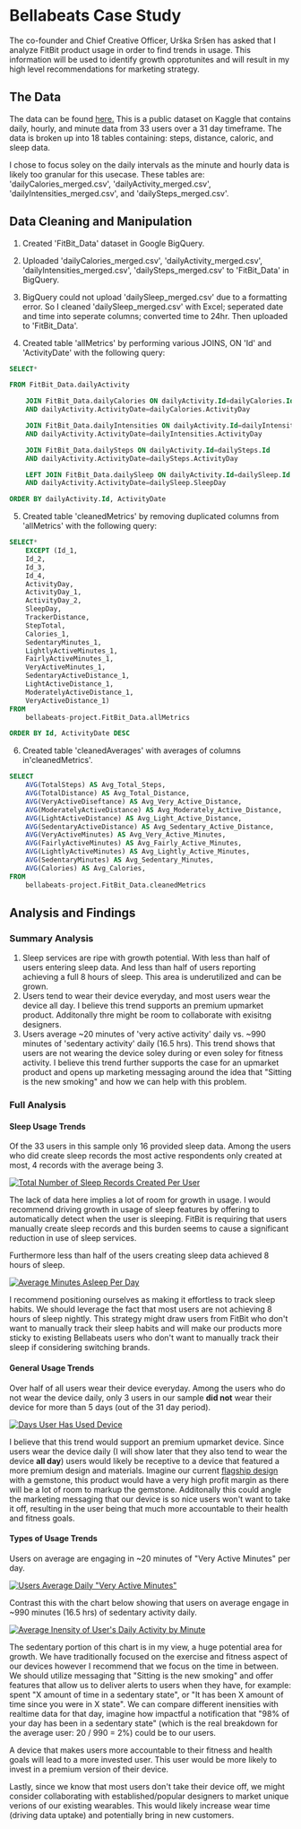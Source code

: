 # Bellabeats Case Study

The co-founder and Chief Creative Officer, Urška Sršen has asked that I analyze FitBit product usage in order to find trends in usage.  This information will be used to identify growth opprotunites and will result in my high level recommendations for marketing strategy.

## The Data

The data can be found [here.](https://www.kaggle.com/arashnic/fitbit)  This is a public dataset on Kaggle that contains daily, hourly, and minute data from 33 users over a 31 day timeframe. The data is broken up into 18 tables containing: steps, distance, caloric, and sleep data.  

I chose to focus soley on the daily intervals as the minute and hourly data is likely too granular for this usecase.  These tables are: 'dailyCalories_merged.csv', 'dailyActivity_merged.csv', 'dailyIntensities_merged.csv', and 'dailySteps_merged.csv'.  

## Data Cleaning and Manipulation

1. Created 'FitBit_Data' dataset in Google BigQuery.

2. Uploaded 'dailyCalories_merged.csv', 'dailyActivity_merged.csv', 'dailyIntensities_merged.csv',
	'dailySteps_merged.csv' to 'FitBit_Data' in BigQuery.

3. BigQuery could not upload 'dailySleep_merged.csv' due to a formatting error.  So I cleaned 'dailySleep_merged.csv' with Excel; seperated date and time into seperate columns; converted time to 24hr.  Then uploaded to 'FitBit_Data'.

4. Created table 'allMetrics' by performing various JOINS, ON 'Id' and 'ActivityDate' with the following query:

```SQL
SELECT*

FROM FitBit_Data.dailyActivity 

    JOIN FitBit_Data.dailyCalories ON dailyActivity.Id=dailyCalories.Id 
    AND dailyActivity.ActivityDate=dailyCalories.ActivityDay

    JOIN FitBit_Data.dailyIntensities ON dailyActivity.Id=dailyIntensities.Id 
    AND dailyActivity.ActivityDate=dailyIntensities.ActivityDay

    JOIN FitBit_Data.dailySteps ON dailyActivity.Id=dailySteps.Id 
    AND dailyActivity.ActivityDate=dailySteps.ActivityDay

    LEFT JOIN FitBit_Data.dailySleep ON dailyActivity.Id=dailySleep.Id
    AND dailyActivity.ActivityDate=dailySleep.SleepDay

ORDER BY dailyActivity.Id, ActivityDate
```

5. Created table 'cleanedMetrics' by removing duplicated columns from 'allMetrics' with the following query:

```SQL
SELECT* 
    EXCEPT (Id_1, 
    Id_2,
    Id_3,
    Id_4,
    ActivityDay,
    ActivityDay_1,
    ActivityDay_2,
    SleepDay,
    TrackerDistance,
    StepTotal,
    Calories_1,
    SedentaryMinutes_1,
    LightlyActiveMinutes_1,
    FairlyActiveMinutes_1,
    VeryActiveMinutes_1,
    SedentaryActiveDistance_1,
    LightActiveDistance_1,
    ModeratelyActiveDistance_1,
    VeryActiveDistance_1)
FROM
    bellabeats-project.FitBit_Data.allMetrics

ORDER BY Id, ActivityDate DESC
```

6. Created table 'cleanedAverages' with averages of columns in'cleanedMetrics'.

```SQL
SELECT
    AVG(TotalSteps) AS Avg_Total_Steps,
    AVG(TotalDistance) AS Avg_Total_Distance,
    AVG(VeryActiveDiseftance) AS Avg_Very_Active_Distance,
    AVG(ModeratelyActiveDistance) AS Avg_Moderately_Active_Distance,
    AVG(LightActiveDistance) AS Avg_Light_Active_Distance,
    AVG(SedentaryActiveDistance) AS Avg_Sedentary_Active_Distance,
    AVG(VeryActiveMinutes) AS Avg_Very_Active_Minutes,
    AVG(FairlyActiveMinutes) AS Avg_Fairly_Active_Minutes,
    AVG(LightlyActiveMinutes) AS Avg_Lightly_Active_Minutes,
    AVG(SedentaryMinutes) AS Avg_Sedentary_Minutes,
    AVG(Calories) AS Avg_Calories,
FROM
    bellabeats-project.FitBit_Data.cleanedMetrics
```

## Analysis and Findings

### Summary Analysis

1. Sleep services are ripe with growth potential.  With less than half of users entering sleep data.  And less than half of users reporting achieving a full 8 hours of sleep.  This area is underutilized and can be grown.  
2. Users tend to wear their device everyday, and most users wear the device all day.  I believe this trend supports an premium upmarket product. Additonally thre might be room to collaborate with exisitng designers.  
4. Users average ~20 minutes of 'very active activity' daily vs. ~990 minutes of 'sedentary activity' daily (16.5 hrs).  This trend shows that users are not wearing the device soley during or even soley for fitness activity.  I believe this trend further supports the case for an upmarket product and opens up marketing messaging around the idea that "Sitting is the new smoking" and how we can help with this problem.  

### Full Analysis

#### Sleep Usage Trends

Of the 33 users in this sample only 16 provided sleep data.  Among the users who did create sleep records the most active respondents only created at most, 4 records with the average being 3.
<div class='tableauPlaceholder' id='viz1619814342454' style='position: relative'><noscript><a href='#'><img alt='Total Number of Sleep Records Created Per User ' src='https:&#47;&#47;public.tableau.com&#47;static&#47;images&#47;Be&#47;BellabeatsProject&#47;Sheet6&#47;1_rss.png' style='border: none' /></a></noscript><object class='tableauViz'  style='display:none;'><param name='host_url' value='https%3A%2F%2Fpublic.tableau.com%2F' /> <param name='embed_code_version' value='3' /> <param name='site_root' value='' /><param name='name' value='BellabeatsProject&#47;Sheet6' /><param name='tabs' value='no' /><param name='toolbar' value='yes' /><param name='static_image' value='https:&#47;&#47;public.tableau.com&#47;static&#47;images&#47;Be&#47;BellabeatsProject&#47;Sheet6&#47;1.png' /> <param name='animate_transition' value='yes' /><param name='display_static_image' value='yes' /><param name='display_spinner' value='yes' /><param name='display_overlay' value='yes' /><param name='display_count' value='yes' /><param name='language' value='en' /></object></div> 

The lack of data here implies a lot of room for growth in usage.  I would recommend driving growth in usage of sleep features by offering to automatically detect when the user is sleeping.  FitBit is requiring that users manually create sleep records and this burden seems to cause a significant reduction in use of sleep services.  

Furthermore less than half of the users creating sleep data achieved 8 hours of sleep.
<div class='tableauPlaceholder' id='viz1619815329235' style='position: relative'><noscript><a href='#'><img alt='Average Minutes Asleep Per Day ' src='https:&#47;&#47;public.tableau.com&#47;static&#47;images&#47;Be&#47;BellabeatsProject&#47;Sheet7&#47;1_rss.png' style='border: none' /></a></noscript><object class='tableauViz'  style='display:none;'><param name='host_url' value='https%3A%2F%2Fpublic.tableau.com%2F' /> <param name='embed_code_version' value='3' /> <param name='site_root' value='' /><param name='name' value='BellabeatsProject&#47;Sheet7' /><param name='tabs' value='no' /><param name='toolbar' value='yes' /><param name='static_image' value='https:&#47;&#47;public.tableau.com&#47;static&#47;images&#47;Be&#47;BellabeatsProject&#47;Sheet7&#47;1.png' /> <param name='animate_transition' value='yes' /><param name='display_static_image' value='yes' /><param name='display_spinner' value='yes' /><param name='display_overlay' value='yes' /><param name='display_count' value='yes' /><param name='language' value='en' /></object></div>

I recommend positioning ourselves as making it effortless to track sleep habits.  We should leverage the fact that most users are not achieving 8 hours of sleep nightly.  This strategy might draw users from FitBit who don't want to manually track their sleep habits and will make our products more sticky to existing Bellabeats users who don't want to manually track their sleep if considering switching brands.  

#### General Usage Trends

Over half of all users wear their device everyday.  Among the users who do not wear the device daily, only 3 users in our sample **did not** wear their device for more than 5 days (out of the 31 day period).  
<div class='tableauPlaceholder' id='viz1619816748090' style='position: relative'><noscript><a href='#'><img alt='Days User Has Used Device ' src='https:&#47;&#47;public.tableau.com&#47;static&#47;images&#47;Be&#47;BellabeatsProject&#47;Sheet3&#47;1_rss.png' style='border: none' /></a></noscript><object class='tableauViz'  style='display:none;'><param name='host_url' value='https%3A%2F%2Fpublic.tableau.com%2F' /> <param name='embed_code_version' value='3' /> <param name='site_root' value='' /><param name='name' value='BellabeatsProject&#47;Sheet3' /><param name='tabs' value='no' /><param name='toolbar' value='yes' /><param name='static_image' value='https:&#47;&#47;public.tableau.com&#47;static&#47;images&#47;Be&#47;BellabeatsProject&#47;Sheet3&#47;1.png' /> <param name='animate_transition' value='yes' /><param name='display_static_image' value='yes' /><param name='display_spinner' value='yes' /><param name='display_overlay' value='yes' /><param name='display_count' value='yes' /><param name='language' value='en' /></object></div>

I believe that this trend would support an premium upmarket device.  Since users wear the device daily (I will show later that they also tend to wear the device **all day**) users would likely be receptive to a device that featured a more premium design and materials.  Imagine our current [flagship design](https://bellabeat.com/product/leaf/) with a gemstone, this product would have a very high profit margin as there will be a lot of room to markup the gemstone.  Additonally this could angle the marketing messaging that our device is so nice users won't want to take it off, resulting in the user being that much more accountable to their health and fitness goals.  

#### Types of Usage Trends

Users on average are engaging in ~20 minutes of "Very Active Minutes" per day.  
<div class='tableauPlaceholder' id='viz1619817894525' style='position: relative'><noscript><a href='#'><img alt='Users Average Daily &quot;Very Active Minutes&quot; ' src='https:&#47;&#47;public.tableau.com&#47;static&#47;images&#47;Be&#47;BellabeatsProject&#47;Sheet4&#47;1_rss.png' style='border: none' /></a></noscript><object class='tableauViz'  style='display:none;'><param name='host_url' value='https%3A%2F%2Fpublic.tableau.com%2F' /> <param name='embed_code_version' value='3' /> <param name='site_root' value='' /><param name='name' value='BellabeatsProject&#47;Sheet4' /><param name='tabs' value='no' /><param name='toolbar' value='yes' /><param name='static_image' value='https:&#47;&#47;public.tableau.com&#47;static&#47;images&#47;Be&#47;BellabeatsProject&#47;Sheet4&#47;1.png' /> <param name='animate_transition' value='yes' /><param name='display_static_image' value='yes' /><param name='display_spinner' value='yes' /><param name='display_overlay' value='yes' /><param name='display_count' value='yes' /><param name='language' value='en' /></object></div>

Contrast this with the chart below showing that users on average engage in ~990 minutes (16.5 hrs) of sedentary activity daily.
<div class='tableauPlaceholder' id='viz1619818216572' style='position: relative'><noscript><a href='#'><img alt='Average Inensity of User&#39;s Daily Activity by Minute ' src='https:&#47;&#47;public.tableau.com&#47;static&#47;images&#47;Be&#47;BellabeatsProject&#47;Sheet2&#47;1_rss.png' style='border: none' /></a></noscript><object class='tableauViz'  style='display:none;'><param name='host_url' value='https%3A%2F%2Fpublic.tableau.com%2F' /> <param name='embed_code_version' value='3' /> <param name='site_root' value='' /><param name='name' value='BellabeatsProject&#47;Sheet2' /><param name='tabs' value='no' /><param name='toolbar' value='yes' /><param name='static_image' value='https:&#47;&#47;public.tableau.com&#47;static&#47;images&#47;Be&#47;BellabeatsProject&#47;Sheet2&#47;1.png' /> <param name='animate_transition' value='yes' /><param name='display_static_image' value='yes' /><param name='display_spinner' value='yes' /><param name='display_overlay' value='yes' /><param name='display_count' value='yes' /><param name='language' value='en' /></object></div>

The sedentary portion of this chart is in my view, a huge potential area for growth.  We have traditionally focused on the exercise and fitness aspect of our devices however I recommend that we focus on the time in between.  We should utilize messaging that "Sitting is the new smoking" and offer features that allow us to deliver alerts to users when they have, for example: spent "X amount of time in a sedentary state", or "It has been X amount of time since you were in X state".  We can compare different inensities with realtime data for that day, imagine how impactful a notification that "98% of your day has been in a sedentary state" (which is the real breakdown for the average user: 20 / 990 = 2%) could be to our users.  

A device that makes users more accountable to their fitness and health goals will lead to a more invested user.  This user would be more likely to invest in a premium version of their device.  

Lastly, since we know that most users don't take their device off, we might consider collaborating with established/popular designers to market unique verions of our existing wearables.  This would likely increase wear time (driving data uptake) and potentially bring in new customers.  
